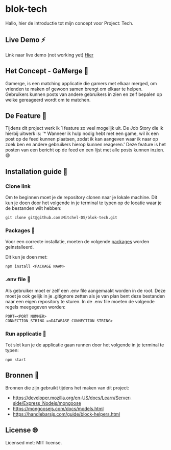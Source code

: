 # blok-tech
Hallo, hier de introductie tot mijn concept voor Project: Tech.

## Live Demo :zap:
Link naar live demo (not working yet) 
[Hier](https://github.com/Mitchel-DS/blok-tech)

## Het Concept - GaMerge :new_moon_with_face:
Gamerge, is een matching applicatie die gamers met elkaar merged, om vrienden te maken of gewoon samen brengt om elkaar te helpen. Gebruikers kunnen posts van andere gebruikers in zien en zelf bepalen op welke gereageerd wordt om te matchen.

## De Feature :calling:
Tijdens dit project werk ik 1 feature zo veel mogelijk uit. De Job Story die ik hierbij uitwerk is: '* Wanneer ik hulp nodig hebt met een game, wil ik een post op de feed kunnen plaatsen, zodat ik kan aangeven waar ik naar op zoek ben en andere gebruikers hierop kunnen reageren.' Deze feature is het posten van een bericht op de feed en een lijst met alle posts kunnen inzien. :smile:

## Installation guide :electric_plug:
### Clone link
Om te beginnen moet je de repository clonen naar je lokale machine. Dit kun je doen door het volgende in je terminal te typen op de locatie waar je de bestanden wilt hebben: 

```
git clone git@github.com:Mitchel-DS/blok-tech.git
```

### Packages :file_folder:
Voor een correcte installatie, moeten de volgende [packages](/package.json) worden geinstalleerd.

Dit kun je doen met:

```
npm install <PACKAGE NAAM>
```

### .env file :closed_lock_with_key:
Als gebruiker moet er zelf een .env file aangemaakt worden in de root. Deze moet je ook gelijk in je .gitignore zetten als je van plan bent deze bestanden naar een eigen repository te sturen. In de .env file moeten de volgende regels meegegeven worden:

```
PORT=<PORT NUMMER>
CONNECTION_STRING =<DATABASE CONNECTION STRING>
```

### Run applicatie :man_dancing:
Tot slot kun je de applicatie gaan runnen door het volgende in je terminal te typen:
```
npm start
```

## Bronnen :bookmark_tabs:
Bronnen die zijn gebruikt tijdens het maken van dit project:
* https://developer.mozilla.org/en-US/docs/Learn/Server-side/Express_Nodejs/mongoose
* https://mongoosejs.com/docs/models.html
* https://handlebarsjs.com/guide/block-helpers.html

## License :globe_with_meridians:
Licensed met: MIT license</a>. 
